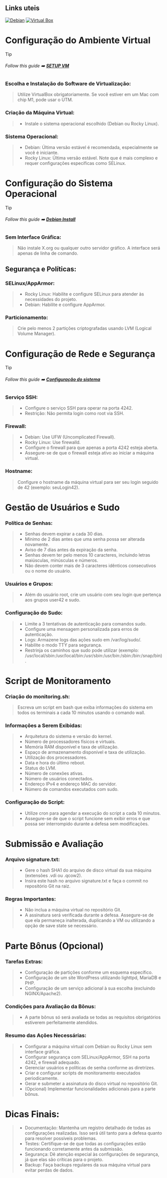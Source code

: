 ## Links uteis 
[![Debian](https://img.shields.io/badge/Debian_iso-Download-D70A53?style=for-the-badge&logo=debian&logoColor=white)](https://cdimage.debian.org/mirror/cdimage/archive/10.10.0/amd64/iso-cd/debian-10.10.0-amd64-netinst.iso)  [![Virtual Box](https://img.shields.io/badge/VirtualBox-Download-183A61?logo=virtualbox&logoColor=white&style=for-the-badge)](https://www.virtualbox.org/wiki/Downloads)

# Configuração do Ambiente Virtual
> [!TIP]
> ###### Follow this guide  ➡️   [**SETUP VM**](https://github.com/AdaoG0n/42_Born2beroot/blob/main/SetupVM_pt.md)
> 
 ### Escolha e Instalação do Software de Virtualização:
> Utilize VirtualBox obrigatoriamente. Se você estiver em um Mac com chip M1, pode usar o UTM.

### Criação da Máquina Virtual:
> * Instale o sistema operacional escolhido (Debian ou Rocky Linux).


### Sistema Operacional:

> * Debian: Última versão estável é recomendada, especialmente se você é iniciante.
> * Rocky Linux: Última versão estável. Note que é mais complexo e requer configurações específicas como SELinux.

# Configuração do Sistema Operacional
> [!TIP]
> ###### Follow this guide  ➡️   [**Debian Install**](https://github.com/AdaoG0n/42_Born2beroot/blob/main/debianinstall_pt.md)
### Sem Interface Gráfica:
> Não instale X.org ou qualquer outro servidor gráfico. A interface será apenas de linha de comando.

## Segurança e Políticas:

### SELinux/AppArmor:
> * Rocky Linux: Habilite e configure SELinux para atender às necessidades do projeto.
> * Debian: Habilite e configure AppArmor.

### Particionamento:
> Crie pelo menos 2 partições criptografadas usando LVM (Logical Volume Manager).

# Configuração de Rede e Segurança
> [!TIP]
> ###### Follow this guide  ➡️   [**Configuração do sistema**](https://github.com/AdaoG0n/42_Born2beroot/blob/main/systemsetup_pt.md)
### Serviço SSH:
> * Configure o serviço SSH para operar na porta 4242.
> * Restrição: Não permita login como root via SSH.

### Firewall:
> * Debian: Use UFW (Uncomplicated Firewall).
> * Rocky Linux: Use firewalld.
> * Configure o firewall para que apenas a porta 4242 esteja aberta.
> * Assegure-se de que o firewall esteja ativo ao iniciar a máquina virtual.

### Hostname:
> Configure o hostname da máquina virtual para ser seu login seguido de 42 (exemplo: seuLogin42).

# Gestão de Usuários e Sudo

### Política de Senhas:
> * Senhas devem expirar a cada 30 dias.
> * Mínimo de 2 dias antes que uma senha possa ser alterada novamente.
> * Aviso de 7 dias antes da expiração da senha.
> * Senhas devem ter pelo menos 10 caracteres, incluindo letras maiúsculas, minúsculas e números.
> * Não devem conter mais de 3 caracteres idênticos consecutivos ou o nome do usuário.

### Usuários e Grupos:
> * Além do usuário root, crie um usuário com seu login que pertença aos grupos user42 e sudo.

### Configuração do Sudo:
> * Limite a 3 tentativas de autenticação para comandos sudo.
> * Configure uma mensagem personalizada para erros de autenticação.
> * Logs: Armazene logs das ações sudo em /var/log/sudo/.
> * Habilite o modo TTY para segurança.
> * Restrinja os caminhos que sudo pode utilizar (exemplo: /usr/local/sbin:/usr/local/bin:/usr/sbin:/usr/bin:/sbin:/bin:/snap/bin).

# Script de Monitoramento

 ### Criação do monitoring.sh:
> Escreva um script em bash que exiba informações do sistema em todos os terminais a cada 10 minutos usando o comando wall.

### Informações a Serem Exibidas:
> * Arquitetura do sistema e versão do kernel.
> * Número de processadores físicos e virtuais.
> * Memória RAM disponível e taxa de utilização.
> * Espaço de armazenamento disponível e taxa de utilização.
> * Utilização dos processadores.
> * Data e hora do último reboot.
> * Status do LVM.
> * Número de conexões ativas.
> * Número de usuários conectados.
> * Endereço IPv4 e endereço MAC do servidor.
> * Número de comandos executados com sudo.

### Configuração do Script:
> * Utilize cron para agendar a execução do script a cada 10 minutos.
> * Assegure-se de que o script funcione sem exibir erros e que possa ser interrompido durante a defesa sem modificações.

# Submissão e Avaliação

### Arquivo signature.txt:
> * Gere o hash SHA1 do arquivo de disco virtual da sua máquina (extensões .vdi ou .qcow2).
> * Insira este hash no arquivo signature.txt e faça o commit no repositório Git na raiz.

### Regras Importantes:
> * Não inclua a máquina virtual no repositório Git.
> * A assinatura será verificada durante a defesa. Assegure-se de que ela permaneça inalterada, duplicando a VM ou utilizando a opção de save state se necessário.

# Parte Bônus (Opcional)

### Tarefas Extras:
> * Configuração de partições conforme um esquema específico.
> * Configuração de um site WordPress utilizando lighttpd, MariaDB e PHP.
> * Configuração de um serviço adicional à sua escolha (excluindo NGINX/Apache2).

### Condições para Avaliação da Bônus:
> * A parte bônus só será avaliada se todas as requisitos obrigatórios estiverem perfeitamente atendidos.

### Resumo das Ações Necessárias:

> * Configurar a máquina virtual com Debian ou Rocky Linux sem interface gráfica.
> * Configurar segurança com SELinux/AppArmor, SSH na porta 4242, e firewall adequado.
> * Gerenciar usuários e políticas de senha conforme as diretrizes.
> * Criar e configurar scripts de monitoramento executados periodicamente.
> * Gerar e submeter a assinatura do disco virtual no repositório Git.
> * (Opcional) Implementar funcionalidades adicionais para a parte bônus.

# Dicas Finais:

> * Documentação: Mantenha um registro detalhado de todas as configurações realizadas. Isso será útil tanto para a defesa quanto para resolver possíveis problemas.
> * Testes: Certifique-se de que todas as configurações estão funcionando corretamente antes da submissão.
> * Segurança: Dê atenção especial às configurações de segurança, já que elas são críticas para o projeto.
> * Backup: Faça backups regulares da sua máquina virtual para evitar perdas de dados.
